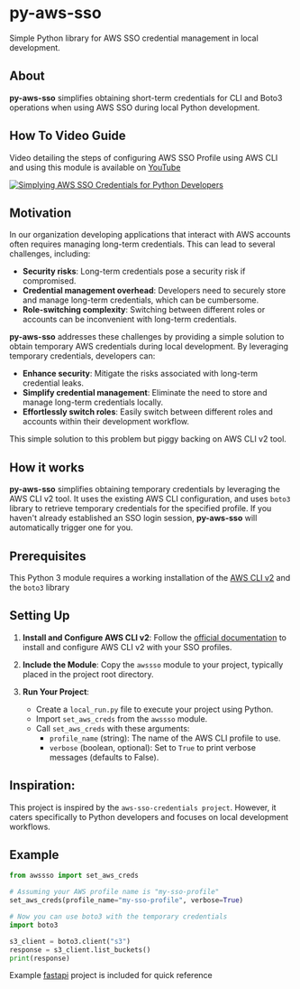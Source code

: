 # py-aws-sso

Simple Python library for AWS SSO credential management in local development.

## About
**py-aws-sso** simplifies obtaining short-term credentials for CLI and Boto3 operations when using AWS SSO during local Python development. 

## How To Video Guide

Video detailing the steps of configuring AWS SSO Profile using AWS CLI and using this module is available on [YouTube](https://youtu.be/UEj0RnXg-rA)

[![Simplying AWS SSO Credentials for Python Developers](https://img.youtube.com/vi/UEj0RnXg-rA/0.jpg)](https://youtu.be/UEj0RnXg-rA "Simplying AWS SSO Credentials for Python Developers")


## Motivation

In our organization developing applications that interact with AWS accounts often requires managing long-term 
credentials. This can lead to several challenges, including:

- **Security risks**: Long-term credentials pose a security risk if compromised.
- **Credential management overhead**: Developers need to securely store and manage long-term credentials, which can be 
  cumbersome.
- **Role-switching complexity**: Switching between different roles or accounts can be inconvenient with long-term 
  credentials.

**py-aws-sso** addresses these challenges by providing a simple solution to obtain temporary AWS credentials during local development. By leveraging temporary credentials, developers can:

- **Enhance security**: Mitigate the risks associated with long-term credential leaks.
- **Simplify credential management**: Eliminate the need to store and manage long-term credentials locally.
- **Effortlessly switch roles**: Easily switch between different roles and accounts within their development workflow.

This  simple solution to this problem but piggy backing on AWS CLI v2 tool.

## How it works

**py-aws-sso** simplifies obtaining temporary credentials by leveraging the AWS CLI v2 tool. It uses the existing 
AWS CLI configuration, and uses `boto3` library to retrieve temporary credentials for the specified profile. If you 
haven't already established an SSO login session, **py-aws-sso** will automatically trigger one for you.

## Prerequisites

This Python 3 module requires a working installation of the [AWS CLI v2](https://docs.aws.amazon.com/cli/latest/userguide/install-cliv2.html) and the `boto3` library

## Setting Up

1. **Install and Configure AWS CLI v2**: Follow the [official documentation](https://docs.aws.amazon.com/cli/latest/userguide/cli-configure-sso.html) to install and configure AWS CLI v2 with your SSO profiles.

2. **Include the Module**: Copy the `awssso` module to your project, typically placed in the project root directory.
3. **Run Your Project**:
   - Create a `local_run.py` file to execute your project using Python. 
   - Import `set_aws_creds` from the `awssso` module. 
   - Call `set_aws_creds` with these arguments:
     - `profile_name` (string): The name of the AWS CLI profile to use. 
     - `verbose` (boolean, optional): Set to `True` to print verbose messages (defaults to False).

## Inspiration:

This project is inspired by the `aws-sso-credentials project`. However, it caters specifically to Python developers 
and focuses on local development workflows.


## Example

```python
from awssso import set_aws_creds

# Assuming your AWS profile name is "my-sso-profile"
set_aws_creds(profile_name="my-sso-profile", verbose=True)

# Now you can use boto3 with the temporary credentials
import boto3

s3_client = boto3.client("s3")
response = s3_client.list_buckets()
print(response)

```

Example [fastapi](https://fastapi.tiangolo.com/) project is included for quick reference


